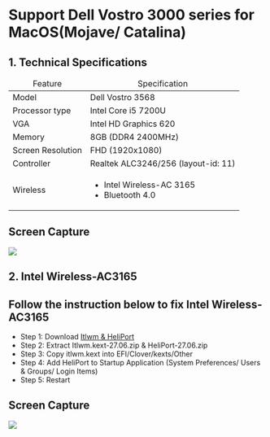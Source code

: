 <h1>Support Dell Vostro 3000 series for MacOS(Mojave/ Catalina)</h1>
<h2>1. Technical Specifications</h2>
<table>
  <thead>
    <tr>
      <td style="text-align: center">Feature</td>
      <td style="text-align: center">Specification</td>
    </tr>
  </thead>
  <tbody>
    <tr>
      <td>Model</td>
      <td>Dell Vostro 3568</td>
    </tr>
    <tr>
      <td>Processor type</td>
      <td>Intel Core i5 7200U</td>
    </tr>
     <tr>
      <td>VGA</td>
      <td>Intel HD Graphics 620</td>
    </tr>
    <tr>
      <td>Memory</td>
      <td>8GB (DDR4 2400MHz)</td>
    </tr>
    <tr>
      <td>Screen Resolution</td>
      <td>FHD (1920x1080)</td>
    </tr>
    <tr>
      <td>Controller</td>
      <td>Realtek ALC3246/256 (layout-id: 11)</td>
    </tr>
    <tr>
      <td>Wireless</td>
      <td>
        <ul>
          <li>Intel Wireless-AC 3165</li>
          <li>Bluetooth 4.0</li>
        </ul>
      </td>
    </tr>
  </tbody>
</table>
<h2>Screen Capture</h2>
<img src="https://scontent.fsgn5-2.fna.fbcdn.net/v/t1.0-0/p180x540/105491098_1110394292678700_36823324785342154_o.jpg?_nc_cat=107&_nc_sid=8024bb&_nc_ohc=vctudF-mXsgAX_mX2uP&_nc_ht=scontent.fsgn5-2.fna&_nc_tp=6&oh=dc5d7a3721f32e69371a65dbd5221b90&oe=5F1EE219"></img>
<h2>2. Intel Wireless-AC3165</h2>
<h2>Follow the instruction below to fix Intel Wireless-AC3165</h2>
<ul>
  <li>Step 1: Download <a href="https://github.com/viincyy/Dell-Vostro-3568-Hackintosh/releases/tag/27.06">Itlwm &amp; HeliPort</a></li>
  <li>Step 2: Extract Itlwm.kext-27.06.zip &amp; HeliPort-27.06.zip</li>
  <li>Step 3: Copy itlwm.kext into EFI/Clover/kexts/Other</li>
  <li>Step 4: Add HeliPort to Startup Application &#40;System Preferences/ Users &amp; Groups/ Login Items&#41;</li>
  <li>Step 5: Restart</li>
</ul>
<h2>Screen Capture</h2>
<img src="https://scontent.fsgn5-2.fna.fbcdn.net/v/t1.0-0/p180x540/104568256_1110394322678697_75468628535693777_o.jpg?_nc_cat=107&_nc_sid=8024bb&_nc_ohc=cJ2uqZeWUvkAX81g67f&_nc_ht=scontent.fsgn5-2.fna&_nc_tp=6&oh=ad29384edb1919167ef8cc45b945e64d&oe=5F1C0D6B"></img>

